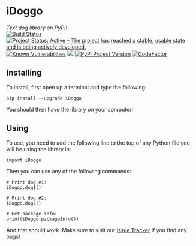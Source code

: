 # iDoggo
*Text dog library on PyPI!*  
[![Build Status](https://travis-ci.com/RDIL/iDoggo.svg?branch=master)](https://travis-ci.com/RDIL/iDoggo) [![Project Status: Active – The project has reached a stable, usable state and is being actively developed.](https://www.repostatus.org/badges/latest/active.svg)](https://www.repostatus.org/#active) [![Known Vulnerabilities](https://snyk.io/test/github/RDIL/iDoggo/badge.svg?targetFile=requirements.txt)](https://snyk.io/test/github/RDIL/iDoggo?targetFile=requirements.txt) ![](https://img.shields.io/badge/license-MIT-green.svg) [![PyPi Project Version](https://badge.fury.io/py/iDoggo.svg)](https://pypi.org/project/iDoggo)  [![CodeFactor](https://www.codefactor.io/repository/github/rdil/idoggo/badge)](https://www.codefactor.io/repository/github/rdil/idoggo)  

## Installing  
To install, first open up a terminal and type the following:  
```  
pip install --upgrade iDoggo  
```  
You should then have the library on your computer!  

## Using  
To use, you need to add the following line to the top of any Python file you will be using the library in:  
```  
import iDoggo  
```  
Then you can use any of the following commands:  
```  
# Print dog #1:  
iDoggo.dog1()  

# Print dog #2:  
iDoggo.dog2()  

# Get package info:  
print(iDoggo.packageInfo())
```  
And that should work.  Make sure to visit our [Issue Tracker](https://github.com/RDIL/iDoggo/issues) if you find any bugs!  

